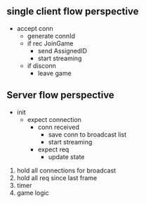 ## single client flow perspective

- accept conn 
    - generate connId 
    - if rec JoinGame 
        - send AssignedID 
        - start streaming 
    - if disconn 
        - leave game

## Server flow perspective

- init 
    - expect connection
        - conn received
            - save conn to broadcast list
            - start streaming
        - expect req
            - update state

1. hold all connections for broadcast
2. hold all req since last frame
3. timer
4. game logic
